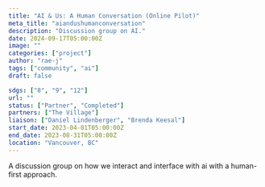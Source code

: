```yaml
---
title: "AI & Us: A Human Conversation (Online Pilot)"
meta_title: "aiandushumanconversation"
description: "Discussion group on AI."
date: 2024-09-17T05:00:00Z
image: ""
categories: ["project"]
author: "rae-j"
tags: ["community", "ai"]
draft: false

sdgs: ["8", "9", "12"]
url: ""
status: ["Partner", "Completed"]
partners: ["The Village"]
liaison: ["Daniel Lindenberger", "Brenda Keesal"]
start_date: 2023-04-01T05:00:00Z
end_date: 2023-08-31T05:00:00Z
location: "Vancouver, BC"
---
```


A discussion group on how we interact and interface with ai with a human-first approach.
